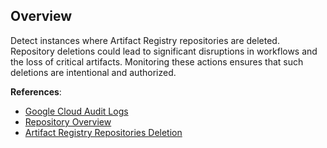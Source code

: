 ## Overview

Detect instances where Artifact Registry repositories are deleted. Repository deletions could lead to significant disruptions in workflows and the loss of critical artifacts. Monitoring these actions ensures that such deletions are intentional and authorized.

**References**:
- [Google Cloud Audit Logs](https://cloud.google.com/logging/docs/audit)
- [Repository Overview](https://cloud.google.com/artifact-registry/docs/repositories)
- [Artifact Registry Repositories Deletion](https://cloud.google.com/artifact-registry/docs/repositories/delete-repos)